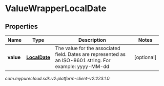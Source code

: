 # ValueWrapperLocalDate


## Properties

| Name | Type | Description | Notes |
| ------------ | ------------- | ------------- | ------------- |
| **value** | [**LocalDate**](LocalDate) | The value for the associated field. Dates are represented as an ISO-8601 string. For example: yyyy-MM-dd |  [optional] |




_com.mypurecloud.sdk.v2:platform-client-v2:223.1.0_

